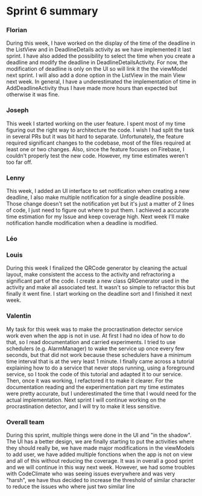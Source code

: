 Sprint 6 summary
================

### Florian
During this week, I have worked on the display of the time of the deadline in the ListView and in
DeadlineDetails activity as we have implemented it last sprint. I have also added the possibility
to select the time when you create a deadline and modify the deadline in DeadlineDetailsActivity.
For now, the modification of deadline is only on the UI so will link it the the viewModel next
sprint. I will also add a done option in the ListView in the main View next week.
In general, I have a underestimated the implementation of time in AddDeadlineActivity thus I have
made more hours than expected but otherwise it was fine.

### Joseph

This week I started working on the user feature. I spent most of my time figuring out the right way
to architecture the code. I wish I had split the task in several PRs but it was bit hard to
separate. Unfortunately, the feature required significant changes to the codebase, most of the files
required at least one or two changes. Also, since the feature focuses on Firebase, I couldn't
properly test the new code. However, my time estimates weren't too far off.

### Lenny
This week, I added an UI interface to set notification when creating a new deadline, I also make multiple notification for a single deadline possible. Those change doesn't set the notification yet but it's just a matter of 2 lines of code, I just need to figure out where to put them. I achieved a accurate time estimation for my Issue and keep coverage high.
Next week I'll make notification handle modification when a deadline is modified.

### Léo

### Louis
During this week I finalized the QRCode generator by cleaning the actual layout, make consistent the access to the activity and refractoring a significant part of the code. I create a new class QRGenerator used in the activity and make all associated test. It wasn't so simple to refractor this but finally it went fine.
I start working on the deadline sort and I finished it next week.

### Valentin
My task for this week was to make the procrastination detector service work even when the app is not in use. At first I had no idea
of how to do that, so I read documentation and carried experiments. I tried to use schedulers (e.g. AlarmManager) to wake the
service up once every few seconds, but that did not work because these schedulers have a minimum time interval that is at the very
least 1 minute. I finally came across a tutorial explaining how to do a service that never stops running, using a foreground service, so I took the code of this
tutorial and adapted it to our service. Then, once it was working, I refactored it to make it clearer. For the documentation reading
and the experimentation part my time estimates were pretty accurate, but I underestimated the time that I would need for the actual
implementation. Next sprint I will continue working on the procrastination detector, and I will try to make it less sensitive.

### Overall team
During this sprint, multiple things were done in the UI and "in the shadow". The UI has a better design, we are finally starting to put the activities where they should really be, we have made major modifications in the viewModels to add user, we have added multiple fonctions when the app is not on view and all of this without reducing the coverage. It was in overall a good sprint and we will continue in this way next week.
However, we had some troubles with CodeClimate who was seeing issues everywhere and was very "harsh", we have thus decided to increase the threshold of similar character to reduce the issues who where just two similar line
